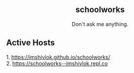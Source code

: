 <div align="center">
<h2>schoolworks</h2>
Don't ask me anything.
</div>
<h2>Active Hosts</h2>
1. <a href="https://imshivlok.github.io/schoolworks/">https://imshivlok.github.io/schoolworks/</a><br>
2. <a href="https://schoolworks--imshivlok.repl.co">https://schoolworks--imshivlok.repl.co</a>
